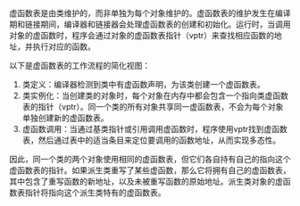 虚函数表是由类维护的，而非单独为每个对象维护的。虚函数表的维护发生在编译期和链接期间，编译器和链接器会处理虚函数表的创建和初始化。运行时，当调用对象的虚函数时，程序会通过对象的虚函数表指针（vptr）来查找相应函数的地址，并执行对应的函数。

以下是虚函数表的工作流程的简化视图：

1. 类定义：编译器检测到类中有虚函数声明，为该类创建一个虚函数表。
2. 类实例化：当创建类的对象时，每个对象在内存中都会包含一个指向类虚函数表的指针（vptr）。同一个类的所有对象共享同一虚函数表，不会为每个对象单独创建新的虚函数表。
3. 虚函数调用：当通过基类指针或引用调用虚函数时，程序使用vptr找到虚函数表，然后通过表中的适当条目来定位要调用的函数地址，从而实现多态性。

因此，同一个类的两个对象使用相同的虚函数表，但它们各自持有自己的指向这个虚函数表的指针。如果派生类重写了某些虚函数，那么它将拥有自己的虚函数表，其中包含了重写函数的新地址，以及未被重写函数的原始地址。派生类对象的虚函数表指针将指向这个派生类特有的虚函数表。